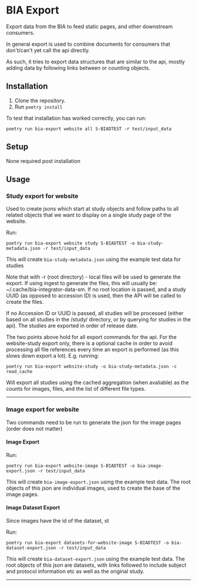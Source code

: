 BIA Export
==========

Export data from the BIA to feed static pages, and other downstream consumers. 

In general export is used to combine documents for consumers that don't/can't yet call the api directly.

As such, it tries to export data structures that are similar to the api, mostly adding data by following links between or counting objects.


Installation
------------

1. Clone the repository.
2. Run `poetry install`

To test that installation has worked correctly, you can run:


    poetry run bia-export website all S-BIADTEST -r test/input_data


Setup
-----

None required post installation

Usage
-----

### Study export for website 

Used to create jsons which start at study objects and follow paths to all related objects that we want to display on a single study page of the website.

Run:

    poetry run bia-export website study S-BIADTEST -o bia-study-metadata.json -r test/input_data

This will create `bia-study-metadata.json` using the example test data for studies

Note that with -r (root directory) - local files will be used to generate the export. If using ingest to generate the files, this will usually be: ~/.cache/bia-integrator-data-sm. If no root location is passed, and a study UUID (as opposed to accession ID) is used, then the API will be called to create the files.

If no Accession ID or UUID is passed, all studies will be processed (either based on all studies in the <root-folder>/study/ directory, or by querying for studies in the api). The studies are exported in order of release date. 

The two points above hold for all export commands for the api. For the website-study export only, there is a optional cache in order to avoid processing all file references every time an export is performed (as this slows down export a lot). E.g. running:


    poetry run bia-export website-study -o bia-study-metadata.json -c read_cache


Will export all studies using the cached aggregation (when avaliable) as the counts for images, files, and the list of different file types.

----

### Image export for website

Two commands need to be run to generate the json for the image pages (order does not matter)

#### Image Export

Run:
    
    poetry run bia-export website-image S-BIADTEST -o bia-image-export.json -r test/input_data

This will create `bia-image-export.json` using the example test data. The root objects of this json are individual images, used to create the base of the image pages.

#### Image Dataset Export

Since images have the id of the dataset, st

Run:

    poetry run bia-export datasets-for-website-image S-BIADTEST -o bia-dataset-export.json -r test/input_data

This will create `bia-dataset-export.json` using the example test data. The root objects of this json are datasets, with links followed to include subject and protocol information etc as well as the original study. 

---